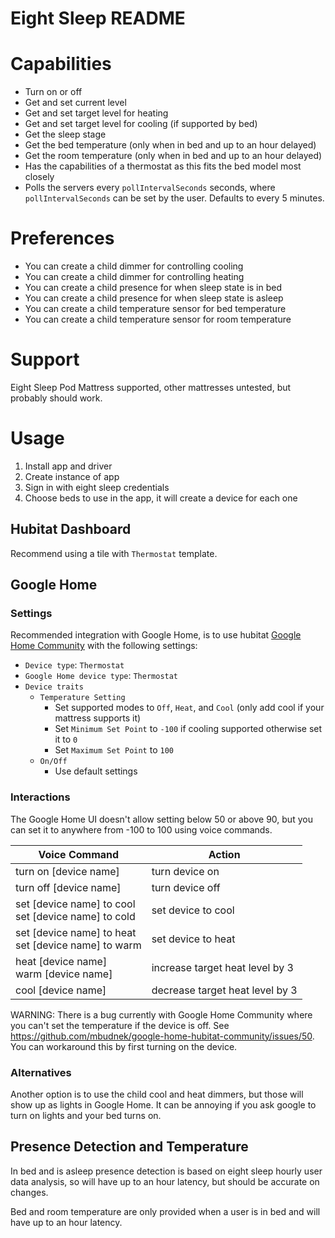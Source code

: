 # Eight Sleep README

# Capabilities

* Turn on or off
* Get and set current level
* Get and set target level for heating
* Get and set target level for cooling (if supported by bed)
* Get the sleep stage
* Get the bed temperature (only when in bed and up to an hour delayed)
* Get the room temperature (only when in bed and up to an hour delayed)
* Has the capabilities of a thermostat as this fits the bed model most closely
* Polls the servers every `pollIntervalSeconds` seconds, where `pollIntervalSeconds` can be  set by the user. Defaults to every 5 minutes.

# Preferences

* You can create a child dimmer for controlling cooling
* You can create a child dimmer for controlling heating
* You can create a child presence for when sleep state is in bed
* You can create a child presence for when sleep state is asleep
* You can create a child temperature sensor for bed temperature
* You can create a child temperature sensor for room temperature

# Support

Eight Sleep Pod Mattress supported, other mattresses untested, but probably should work.

# Usage

1. Install app and driver
1. Create instance of app
1. Sign in with eight sleep credentials
1. Choose beds to use in the app, it will create a device for each one

## Hubitat Dashboard

Recommend using a tile with `Thermostat` template.

## Google Home

### Settings

Recommended integration with Google Home, is to use hubitat [Google Home Community](https://community.hubitat.com/t/alpha-community-maintained-google-home-integration/34957) with the following settings:

* `Device type`: `Thermostat`
* `Google Home device type`: `Thermostat`
* `Device traits`
	* `Temperature Setting`
		* Set supported modes to `Off`, `Heat`, and `Cool` (only add cool if your mattress supports it)
		* Set `Minimum Set Point` to `-100` if cooling supported otherwise set it to `0`
		* Set `Maximum Set Point` to `100`
	* `On/Off`
		* Use default settings

### Interactions

The Google Home UI doesn't allow setting below 50 or above 90, but you can set it to anywhere from -100 to 100 using voice commands.

Voice Command | Action
---|---
turn on [device name] | turn device on
turn off [device name] | turn device off
set [device name] to cool<br>set [device name] to cold | set device to cool
set [device name] to heat<br>set [device name] to warm | set device to heat
heat [device name]<br>warm [device name] | increase target heat level by 3
cool [device name] | decrease target heat level by 3

WARNING: There is a bug currently with Google Home Community where you can't set the temperature if the device is off. See https://github.com/mbudnek/google-home-hubitat-community/issues/50. You can workaround this by first turning on the device.

### Alternatives

Another option is to use the child cool and heat dimmers, but those will show up as lights in Google Home. It can be annoying if you ask google to turn on lights and your bed turns on.

## Presence Detection and Temperature

In bed and is asleep presence detection is based on eight sleep hourly user data analysis, so will have up to an hour latency, but should be accurate on changes.

Bed and room temperature are only provided when a user is in bed and will have up to an hour latency.

